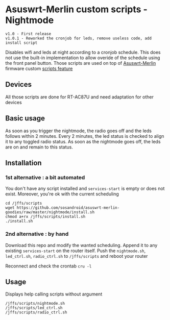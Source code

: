Asuswrt-Merlin custom scripts - Nightmode
==============

	v1.0 - First release
	v1.0.1 - Reworked the cronjob for leds, remove useless code, add install script

Disables wifi and leds at night according to a cronjob schedule. This does not use the built-in implementation to allow overide of the schedule using the front panel button.
Those scripts are used on top of [Asuswrt-Merlin](https://github.com/RMerl/asuswrt-merlin) firmware custom [scripts feature](https://github.com/RMerl/asuswrt-merlin/wiki/User-scripts)


## Devices ##
All those scripts are done for RT-AC87U and need adaptation for other devices

## Basic usage ##
As soon as you trigger the nightmode, the radio goes off and the leds follows within 2 minutes. Every 2 minutes, the led status is checked to align it to any toggled radio status. As soon as the nightmode goes off, the leds are on and remain to this status.

## Installation ##

### 1st alternative : a bit automated ###
You don't have any script installed and `services-start` is empty or does not exist. Moreover, you're ok with the current scheduling

```
cd /jffs/scripts
wget https://github.com/sosandroid/asuswrt-merlin-goodies/raw/master/nightmode/install.sh
chmod a+rx /jffs/scripts/install.sh
./install.sh
```

### 2nd alternative : by hand ###

Download this repo and modify the wanted scheduling. Append it to any existing `services-start` on the router itself. Push the `nightmode.sh`, `led_ctrl.sh`, `radio_ctrl.sh` to `/jffs/scripts` and reboot your router

Reconnect and check the crontab `cru -l`

## Usage ##
Displays help calling scripts without argument
```
/jffs/scripts/nightmode.sh
/jffs/scripts/led_ctrl.sh
/jffs/scripts/radio_ctrl.sh
```